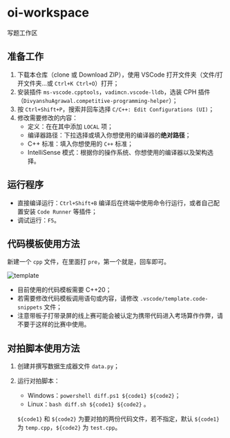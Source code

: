 # oi-workspace

写题工作区

## 准备工作

1. 下载本仓库（clone 或 Download ZIP），使用 VSCode 打开文件夹（文件/打开文件夹...或 `Ctrl+K Ctrl+O`）打开；
2. 安装插件 `ms-vscode.cpptools`，`vadimcn.vscode-lldb`，选装 CPH 插件（`DivyanshuAgrawal.competitive-programming-helper`）；
3. 按 `Ctrl+Shift+P`，搜索并回车选择 `C/C++: Edit Configurations (UI)`；
4. 修改需要修改的内容：
   * 定义：在在其中添加 `LOCAL` 项；
   * 编译器路径：下拉选择或填入你想使用的编译器的**绝对路径**；
   * C++ 标准：填入你想使用的 `C++` 标准；
   * IntelliSense 模式：根据你的操作系统、你想使用的编译器以及架构选择。

## 运行程序

* 直接编译运行：`Ctrl+Shift+B` 编译后在终端中使用命令行运行，或者自己配置安装 `Code Runner` 等插件；
* 调试运行：`F5`。

## 代码模板使用方法

新建一个 `cpp` 文件，在里面打 `pre`，第一个就是，回车即可。

![template](https://user-images.githubusercontent.com/50107074/212595545-38a6fc7c-7551-4b1f-b78b-8ebf35b9e30b.gif)

* 目前使用的代码模板需要 C++20；
* 若需要修改代码模板调用语句或内容，请修改 `.vscode/template.code-snippets` 文件；
* 注意带板子打带录屏的线上赛可能会被认定为携带代码进入考场算作作弊，请不要于这样的比赛中使用。

## 对拍脚本使用方法

1. 创建并撰写数据生成器文件 `data.py`；
2. 运行对拍脚本：
   * Windows：`powershell diff.ps1 ${code1} ${code2}`；
   * Linux：`bash diff.sh ${code1} ${code2}` 。

   `${code1}` 和 `${code2}` 为要对拍的两份代码文件，若不指定，默认 `${code1}` 为 `temp.cpp`，`${code2}` 为 `test.cpp`。
